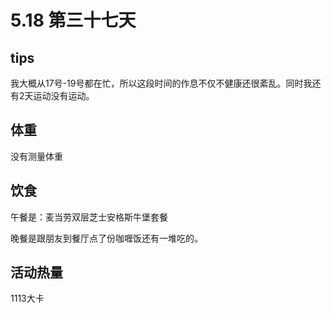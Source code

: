 # 5.18 第三十七天

## tips

我大概从17号-19号都在忙，所以这段时间的作息不仅不健康还很紊乱。同时我还有2天运动没有运动。

## 体重

没有测量体重

## 饮食

午餐是：麦当劳双层芝士安格斯牛堡套餐

晚餐是跟朋友到餐厅点了份咖喱饭还有一堆吃的。

## 活动热量

1113大卡